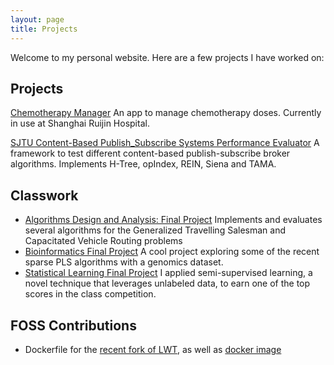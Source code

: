 ```yaml
---
layout: page
title: Projects
---
```


Welcome to my personal website. Here are a few projects I have worked on:

## Projects


[Chemotherapy Manager](https://github.com/csalg/chemotherapy_manager) An app to manage chemotherapy doses. Currently in use at Shanghai Ruijin Hospital.


[SJTU Content-Based Publish_Subscribe Systems Performance Evaluator](https://github.com/csalg/pubsub) A framework to test different content-based publish-subscribe broker algorithms. Implements H-Tree, opIndex, REIN, Siena and TAMA.


## Classwork

- [Algorithms Design and Analysis: Final Project](https://github.com/csalg/algorithms_design_analysis_final_project) Implements and evaluates several algorithms for the Generalized Travelling Salesman and Capacitated Vehicle Routing problems
- [Bioinformatics Final Project](https://github.com/csalg/bioinformatics_final_project) A cool project exploring some of the recent sparse PLS algorithms with a genomics dataset.
- [Statistical Learning Final Project](https://github.com/csalg/statistical_learning_final_project) I applied semi-supervised learning, a novel technique that leverages unlabeled data, to earn one of the top scores in the class competition.


## FOSS Contributions

- Dockerfile for the [recent fork of LWT](https://github.com/PirtleShell/lwt), as well as [docker image](https://hub.docker.com/repository/docker/csalg/lwt_fork)


